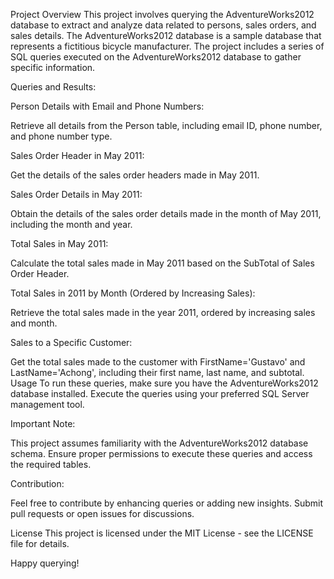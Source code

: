 Project Overview
This project involves querying the AdventureWorks2012 database to extract and analyze data related to persons, sales orders, and sales details. The AdventureWorks2012 database is a sample database that represents a fictitious bicycle manufacturer. The project includes a series of SQL queries executed on the AdventureWorks2012 database to gather specific information.

Queries and Results:

Person Details with Email and Phone Numbers:

Retrieve all details from the Person table, including email ID, phone number, and phone number type.

Sales Order Header in May 2011:

Get the details of the sales order headers made in May 2011.

Sales Order Details in May 2011:

Obtain the details of the sales order details made in the month of May 2011, including the month and year.

Total Sales in May 2011:

Calculate the total sales made in May 2011 based on the SubTotal of Sales Order Header.

Total Sales in 2011 by Month (Ordered by Increasing Sales):

Retrieve the total sales made in the year 2011, ordered by increasing sales and month.

Sales to a Specific Customer:

Get the total sales made to the customer with FirstName='Gustavo' and LastName='Achong', including their first name, last name, and subtotal.
Usage
To run these queries, make sure you have the AdventureWorks2012 database installed. Execute the queries using your preferred SQL Server management tool.

Important Note:

This project assumes familiarity with the AdventureWorks2012 database schema. Ensure proper permissions to execute these queries and access the required tables.

Contribution:

Feel free to contribute by enhancing queries or adding new insights. Submit pull requests or open issues for discussions.

License
This project is licensed under the MIT License - see the LICENSE file for details.

Happy querying!
